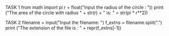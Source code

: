 TASK 1
from math import pi
r = float("Input the radius of the circle : "))
print ("The area of the circle with radius " + str(r) + " is: " = str(pi * r**2))

TASK 2
filename = input("Input the filename: ")
f_extns = filename.split(".")
print ("The extension of the file is : " + repr(f_extns[-1])

